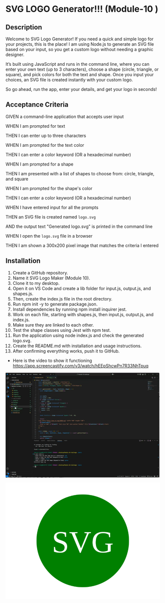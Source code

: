 # SVG LOGO Generator!!! (Module-10 ) 


## Description

Welcome to SVG Logo Generator! If you need a quick and simple logo for your projects, this is the place! I am using Node.js to generate an SVG file based on your input, so you get a custom logo without needing a graphic designer.

It’s built using JavaScript and runs in the command line, where you can enter your own text (up to 3 characters), choose a shape (circle, triangle, or square), and pick colors for both the text and shape. Once you input your choices, an SVG file is created instantly with your custom logo.

So go ahead, run the app, enter your details, and get your logo in seconds! 




## Acceptance Criteria

GIVEN a command-line application that accepts user input

WHEN I am prompted for text

THEN I can enter up to three characters

WHEN I am prompted for the text color

THEN I can enter a color keyword (OR a hexadecimal number)

WHEN I am prompted for a shape

THEN I am presented with a list of shapes to choose from: circle, triangle, and square

WHEN I am prompted for the shape's color

THEN I can enter a color keyword (OR a hexadecimal number)

WHEN I have entered input for all the prompts

THEN an SVG file is created named `logo.svg`

AND the output text "Generated logo.svg" is printed in the command line

WHEN I open the `logo.svg` file in a browser

THEN I am shown a 300x200 pixel image that matches the criteria I entered 





## Installation
1. Create a GitHub repository.
2. Name it SVG Logo Maker (Module 10).
3. Clone it to my desktop.
4. Open it on VS Code and create a lib folder for input.js, output.js, and shapes.js.
5. Then, create the index.js file in the root directory.
6. Run npm init -y to generate package.json.
7. Install dependencies by running npm install inquirer jest.
8. Work on each file, starting with shapes.js, then input.js, output.js, and index.js.
9. Make sure they are linked to each other.
10. Test the shape classes using Jest with npm test.
11. Run the application using node index.js and check the generated logo.svg.
12. Create the README.md with installation and usage instructions.
13. After confirming everything works, push it to GitHub.



* Here is the video to show it functioning 
https://app.screencastify.com/v3/watch/hEEpShcwPn7R33NhTpuq



![alt text](photo/image.png)




![alt text](logo.svg)